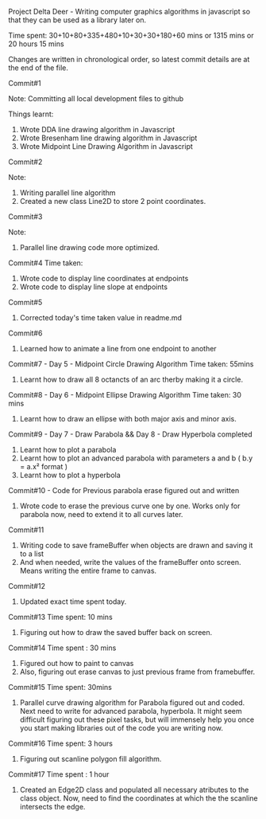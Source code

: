 Project Delta Deer - Writing computer graphics algorithms in javascript so that they can be used as a library later on.

Time spent: 30+10+80+335+480+10+30+30+180+60 mins
or 1315 mins
or 20 hours 15 mins

Changes are written in chronological order, so latest commit details are at the end of the file.


Commit#1 

Note: Committing all local development files to github

Things learnt:
1. Wrote DDA line drawing algorithm in Javascript
2. Wrote Bresenham line drawing algorithm in Javascript
3. Wrote Midpoint Line Drawing Algorithm in Javascript

Commit#2 

Note:

1. Writing parallel line algorithm
2. Created a new class Line2D to store 2 point coordinates.


Commit#3

Note:
1. Parallel line drawing code more optimized.

Commit#4
Time taken:

1. Wrote code to display line coordinates at endpoints 
2. Wrote code to display line slope at endpoints

Commit#5

1. Corrected today's time taken value in readme.md


Commit#6 
1. Learned how to animate a line from one endpoint to another


Commit#7 - Day 5 - Midpoint Circle Drawing Algorithm
Time taken: 55mins

1. Learnt how to draw all 8 octancts of an arc therby making it a circle.


Commit#8 - Day 6 - Midpoint Ellipse Drawing Algorithm
Time taken: 30 mins
1. Learnt how to draw an ellipse with both major axis and minor axis.


Commit#9 - Day 7 - Draw Parabola && Day 8 - Draw Hyperbola completed
1. Learnt how to plot a parabola
2. Learnt how to plot an advanced parabola with parameters a and b ( b.y = a.x² format )
3. Learnt how to plot a hyperbola

Commit#10 - Code for Previous parabola erase figured out and written

1. Wrote code to erase the previous curve one by one. Works only for parabola now, need to extend it to all curves later.


Commit#11

1. Writing code to save frameBuffer when objects are drawn and saving it to a list 
2. And when needed, write the values of the frameBuffer onto screen. Means writing the entire frame to canvas.


Commit#12 
1. Updated exact time spent today.

Commit#13
Time spent: 10 mins
1. Figuring out how to draw the saved buffer back on screen.


Commit#14
Time spent : 30 mins

1. Figured out how to paint to canvas
2. Also, figuring out erase canvas to just previous frame from framebuffer.


Commit#15
Time spent: 30mins
1. Parallel curve drawing algorithm for Parabola figured out and coded. Next need to write for advanced parabola, hyperbola. It might seem difficult figuring out these pixel tasks, but will immensely help you once you start making libraries out of the code you are writing now.


Commit#16
Time spent: 3 hours
1. Figuring out scanline polygon fill algorithm.

Commit#17
Time spent : 1 hour

1. Created an Edge2D class and populated all necessary atributes to the class object. 
Now, need to find the coordinates at which the the scanline intersects the edge.

